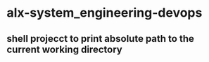 # alx-system_engineering-devops
##  shell projecct to print absolute path to the current working directory
